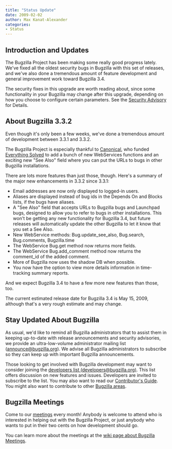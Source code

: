 ```yaml
---
title: "Status Update"
date: 2009-02-02
author: Max Kanat-Alexander
categories:
- Status
---
```


## Introduction and Updates

The Bugzilla Project has been making some really good progress lately. We've fixed all the oldest security bugs in Bugzilla with this set of releases, and we've also done a tremendous amount of feature development and general improvement work toward Bugzilla 3.4.

The security fixes in this upgrade are worth reading about, since some functionality in your Bugzilla may change after this upgrade, depending on how you choose to configure certain parameters. See the [Security Advisory](/security/2.22.6/) for Details.

## About Bugzilla 3.3.2

Even though it's only been a few weeks, we've done a tremendous amount of development between 3.3.1 and 3.3.2.

The Bugzilla Project is especially thankful to [Canonical](http://www.canonical.com/), who funded [Everything Solved](http://www.everythingsolved.com/) to add a bunch of new WebServices functions and an exciting new "See Also" field where you can put the URLs to bugs in other Bugzilla installations.

There are lots more features than just those, though. Here's a summary of the major new enhancements in 3.3.2 since 3.3.1:

*   Email addresses are now only displayed to logged-in users.
*   Aliases are displayed instead of bug ids in the Depends On and Blocks lists, if the bugs have aliases.
*   A "See Also" field that accepts URLs to Bugzilla bugs and Launchpad bugs, designed to allow you to refer to bugs in other installations. This won't be getting any new functionality for Bugzilla 3.4, but future releases will automatically update the other Bugzilla to let it know that you set a See Also.
*   New WebService methods: Bug.update_see_also, Bug.search, Bug.comments, Bugzilla.time
*   The WebService Bug.get method now returns more fields.
*   The WebService Bug.add_comment method now returns the comment_id of the added comment.
*   More of Bugzilla now uses the shadow DB when possible.
*   You now have the option to view more details information in time-tracking summary reports.

And we expect Bugzilla 3.4 to have a few more new features than those, too.

The current estimated release date for Bugzilla 3.4 is May 15, 2009, although that's a very rough estimate and may change.

## Stay Updated About Bugzilla

As usual, we'd like to remind all Bugzilla administrators that to assist them in keeping up-to-date with release announcements and security advisories, we provide an ultra-low-volume administrator mailing list ([announce@bugzilla.org](https://lists.bugzilla.org/cgi-bin/mj_wwwusr?func=lists-full-long&extra=announce)). We advise all Bugzilla administrators to subscribe so they can keep up with important Bugzilla announcements.

Those looking to get involved with Bugzilla development may want to consider joining the [developers list (developers@bugzilla.org)](https://lists.bugzilla.org/cgi-bin/mj_wwwusr?func=lists-long-full&extra=developers). This list offers discussion on new features and issues. Developers are invited to subscribe to the list. You may also want to read our [Contributor's Guide](https://www.bugzilla.org/docs/contributor.html). You might also want to contribute to other [Bugzilla areas](https://wiki.mozilla.org/Bugzilla:Bugzilla:Teams).

## Bugzilla Meetings

Come to our [meetings](https://wiki.mozilla.org/Bugzilla:Meetings) every month! Anybody is welcome to attend who is interested in helping out with the Bugzilla Project, or just anybody who wants to put in their two cents on how development should go.

You can learn more about the meetings at the [wiki page about Bugzilla Meetings](https://wiki.mozilla.org/Bugzilla:Meetings).

